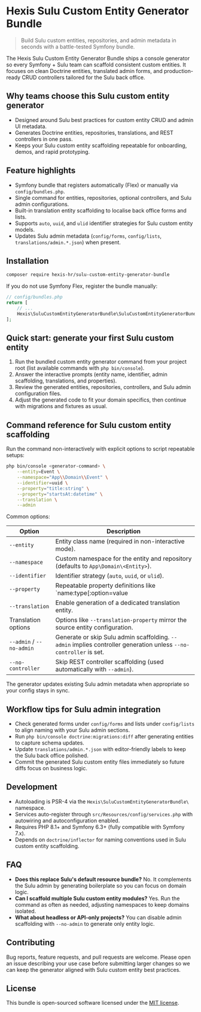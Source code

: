 # Hexis Sulu Custom Entity Generator Bundle

> Build Sulu custom entities, repositories, and admin metadata in seconds with a battle-tested Symfony bundle.

The Hexis Sulu Custom Entity Generator Bundle ships a console generator so every Symfony + Sulu team can scaffold consistent custom entities. It focuses on clean Doctrine entities, translated admin forms, and production-ready CRUD controllers tailored for the Sulu back office.

## Why teams choose this Sulu custom entity generator
- Designed around Sulu best practices for custom entity CRUD and admin UI metadata.
- Generates Doctrine entities, repositories, translations, and REST controllers in one pass.
- Keeps your Sulu custom entity scaffolding repeatable for onboarding, demos, and rapid prototyping.

## Feature highlights
- Symfony bundle that registers automatically (Flex) or manually via `config/bundles.php`.
- Single command for entities, repositories, optional controllers, and Sulu admin configurations.
- Built-in translation entity scaffolding to localise back office forms and lists.
- Supports `auto`, `uuid`, and `ulid` identifier strategies for Sulu custom entity models.
- Updates Sulu admin metadata (`config/forms`, `config/lists`, `translations/admin.*.json`) when present.

## Installation

```bash
composer require hexis-hr/sulu-custom-entity-generator-bundle
```

If you do not use Symfony Flex, register the bundle manually:

```php
// config/bundles.php
return [
    // ...
    Hexis\SuluCustomEntityGeneratorBundle\SuluCustomEntityGeneratorBundle::class => ['all' => true],
];
```

## Quick start: generate your first Sulu custom entity
1. Run the bundled custom entity generator command from your project root (list available commands with `php bin/console`).
2. Answer the interactive prompts (entity name, identifier, admin scaffolding, translations, and properties).
3. Review the generated entities, repositories, controllers, and Sulu admin configuration files.
4. Adjust the generated code to fit your domain specifics, then continue with migrations and fixtures as usual.

## Command reference for Sulu custom entity scaffolding
Run the command non-interactively with explicit options to script repeatable setups:

```bash
php bin/console <generator-command> \
    --entity=Event \
    --namespace="App\\Domain\\Event" \
    --identifier=uuid \
    --property="title:string" \
    --property="startsAt:datetime" \
    --translation \
    --admin
```

Common options:

| Option | Description |
| --- | --- |
| `--entity` | Entity class name (required in non-interactive mode). |
| `--namespace` | Custom namespace for the entity and repository (defaults to `App\Domain\<Entity>`). |
| `--identifier` | Identifier strategy (`auto`, `uuid`, or `ulid`). |
| `--property` | Repeatable property definitions like `name:type[:option=value|flag]`. |
| `--translation` | Enable generation of a dedicated translation entity. |
| Translation options | Options like `--translation-property` mirror the source entity configuration. |
| `--admin` / `--no-admin` | Generate or skip Sulu admin scaffolding. `--admin` implies controller generation unless `--no-controller` is set. |
| `--no-controller` | Skip REST controller scaffolding (used automatically with `--admin`). |

The generator updates existing Sulu admin metadata when appropriate so your config stays in sync.

## Workflow tips for Sulu admin integration
- Check generated forms under `config/forms` and lists under `config/lists` to align naming with your Sulu admin sections.
- Run `php bin/console doctrine:migrations:diff` after generating entities to capture schema updates.
- Update `translations/admin.*.json` with editor-friendly labels to keep the Sulu back office polished.
- Commit the generated Sulu custom entity files immediately so future diffs focus on business logic.

## Development
- Autoloading is PSR-4 via the `Hexis\SuluCustomEntityGeneratorBundle\` namespace.
- Services auto-register through `src/Resources/config/services.php` with autowiring and autoconfiguration enabled.
- Requires PHP 8.1+ and Symfony 6.3+ (fully compatible with Symfony 7.x).
- Depends on `doctrine/inflector` for naming conventions used in Sulu custom entity scaffolding.

## FAQ
- **Does this replace Sulu's default resource bundle?** No. It complements the Sulu admin by generating boilerplate so you can focus on domain logic.
- **Can I scaffold multiple Sulu custom entity modules?** Yes. Run the command as often as needed, adjusting namespaces to keep domains isolated.
- **What about headless or API-only projects?** You can disable admin scaffolding with `--no-admin` to generate only entity logic.

## Contributing
Bug reports, feature requests, and pull requests are welcome. Please open an issue describing your use case before submitting larger changes so we can keep the generator aligned with Sulu custom entity best practices.

## License
This bundle is open-sourced software licensed under the [MIT license](LICENSE).
